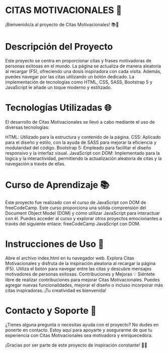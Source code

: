 # CITAS MOTIVACIONALES 🚀
¡Bienvenido/a al proyecto de Citas Motivacionales! 📚💪

# Descripción del Proyecto
Este proyecto se centra en proporcionar citas y frases motivadoras de personas exitosas en el mundo. La página se actualiza de manera aleatoria al recargar (F5), ofreciendo una dosis inspiradora con cada visita. Además, puedes navegar por las citas utilizando un botón dedicado. La implementación de tecnologías como HTML, CSS, SASS, Bootstrap 5 y JavaScript le añade un toque moderno y estilizado.

# Tecnologías Utilizadas 🌐
El desarrollo de Citas Motivacionales se llevó a cabo mediante el uso de diversas tecnologías:

HTML: Utilizado para la estructura y contenido de la página.
CSS: Aplicado para el diseño y estilo, con la ayuda de SASS para mejorar la eficiencia y modularidad del código.
Bootstrap 5: Empleado para facilitar el diseño responsivo y la interfaz visual.
JavaScript con DOM: Implementado para la lógica y la interactividad, permitiendo la actualización aleatoria de citas y la navegación a través de ellas.

# Curso de Aprendizaje 📚
Este proyecto fue realizado con el curso de JavaScript con DOM de freeCodeCamp. Este curso proporciona una sólida comprensión del Document Object Model (DOM) y cómo utilizar JavaScript para interactuar con él. Puedes acceder al curso y explorar otros proyectos emocionantes a través del siguiente enlace: freeCodeCamp JavaScript con DOM.

# Instrucciones de Uso 🚀
Abre el archivo index.html en tu navegador web.
Explora Citas Motivacionales y disfruta de la inspiración aleatoria al recargar la página (F5).
Utiliza el botón para navegar entre las citas y descubre mensajes motivadores de personas exitosas.
Contribuciones y Mejoras 💡
Siéntete libre de realizar contribuciones para mejorar Citas Motivacionales. Puedes agregar nuevas funcionalidades, mejorar el diseño o incluso incorporar más citas inspiradoras. ¡Tu creatividad es bienvenida!

# Contacto y Soporte 🤝
¿Tienes alguna pregunta o necesitas ayuda con el proyecto? No dudes en ponerte en contacto. Estoy aquí para apoyarte y asegurarme de que tu experiencia con Citas Motivacionales sea motivadora y enriquecedora.

¡Gracias por ser parte de este proyecto de inspiración constante! 🌟💬
